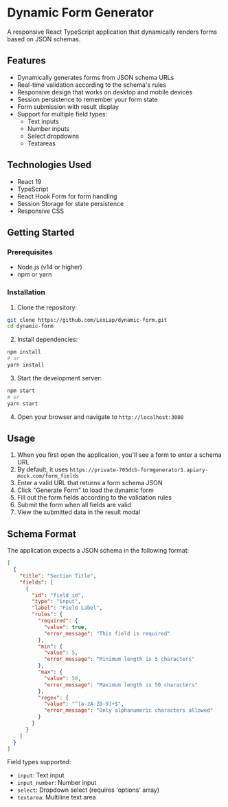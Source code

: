 # Dynamic Form Generator

A responsive React TypeScript application that dynamically renders forms based on JSON schemas.

## Features

- Dynamically generates forms from JSON schema URLs
- Real-time validation according to the schema's rules
- Responsive design that works on desktop and mobile devices
- Session persistence to remember your form state
- Form submission with result display
- Support for multiple field types:
  - Text inputs
  - Number inputs
  - Select dropdowns
  - Textareas

## Technologies Used

- React 19
- TypeScript
- React Hook Form for form handling
- Session Storage for state persistence
- Responsive CSS

## Getting Started

### Prerequisites

- Node.js (v14 or higher)
- npm or yarn

### Installation

1. Clone the repository:
```bash
git clone https://github.com/LexLap/dynamic-form.git
cd dynamic-form
```

2. Install dependencies:
```bash
npm install
# or
yarn install
```

3. Start the development server:
```bash
npm start
# or
yarn start
```

4. Open your browser and navigate to `http://localhost:3000`

## Usage

1. When you first open the application, you'll see a form to enter a schema URL
2. By default, it uses `https://private-705dcb-formgenerator1.apiary-mock.com/form_fields`
3. Enter a valid URL that returns a form schema JSON
4. Click "Generate Form" to load the dynamic form
5. Fill out the form fields according to the validation rules
6. Submit the form when all fields are valid
7. View the submitted data in the result modal

## Schema Format

The application expects a JSON schema in the following format:

```json
[
  {
    "title": "Section Title",
    "fields": [
      {
        "id": "field_id",
        "type": "input",
        "label": "Field Label",
        "rules": {
          "required": {
            "value": true,
            "error_message": "This field is required"
          },
          "min": {
            "value": 5,
            "error_message": "Minimum length is 5 characters"
          },
          "max": {
            "value": 50,
            "error_message": "Maximum length is 50 characters"
          },
          "regex": {
            "value": "^[a-zA-Z0-9]+$",
            "error_message": "Only alphanumeric characters allowed"
          }
        }
      }
    ]
  }
]
```

Field types supported:
- `input`: Text input
- `input_number`: Number input
- `select`: Dropdown select (requires 'options' array)
- `textarea`: Multiline text area
